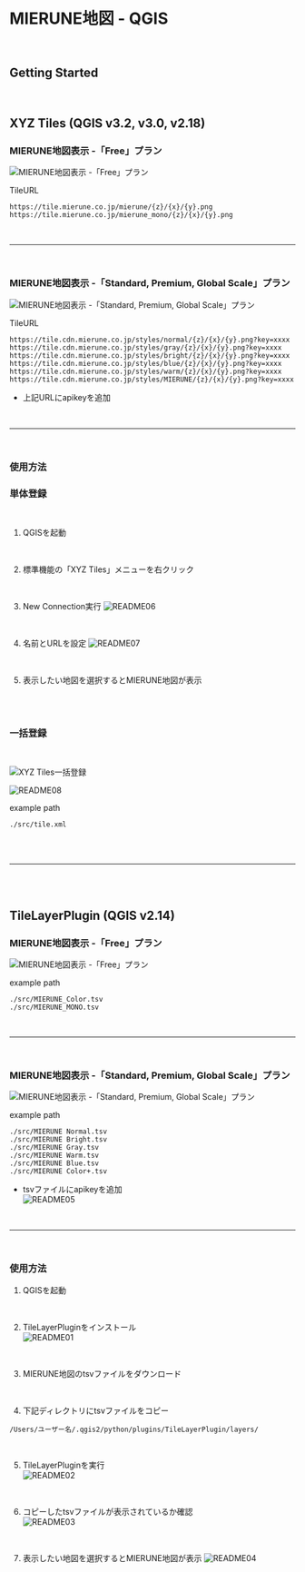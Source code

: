 # MIERUNE地図 - QGIS

<br>

## Getting Started

<br>

## XYZ Tiles (QGIS v3.2, v3.0, v2.18)

### MIERUNE地図表示 -「Free」プラン

![MIERUNE地図表示 -「Free」プラン](./img/img_001.gif)

TileURL
```
https://tile.mierune.co.jp/mierune/{z}/{x}/{y}.png  
https://tile.mierune.co.jp/mierune_mono/{z}/{x}/{y}.png  
```

<br>

---

<br>

### MIERUNE地図表示 -「Standard, Premium, Global Scale」プラン

![MIERUNE地図表示 -「Standard, Premium, Global Scale」プラン](./img/img_002.gif)

TileURL
```
https://tile.cdn.mierune.co.jp/styles/normal/{z}/{x}/{y}.png?key=xxxx  
https://tile.cdn.mierune.co.jp/styles/gray/{z}/{x}/{y}.png?key=xxxx  
https://tile.cdn.mierune.co.jp/styles/bright/{z}/{x}/{y}.png?key=xxxx  
https://tile.cdn.mierune.co.jp/styles/blue/{z}/{x}/{y}.png?key=xxxx  
https://tile.cdn.mierune.co.jp/styles/warm/{z}/{x}/{y}.png?key=xxxx  
https://tile.cdn.mierune.co.jp/styles/MIERUNE/{z}/{x}/{y}.png?key=xxxx  
```
- 上記URLにapikeyを追加  


<br>

---

<br>

### 使用方法

### 単体登録

<br>

1. QGISを起動  

<br>

2. 標準機能の「XYZ Tiles」メニューを右クリック 
 
<br>

3. New Connection実行 
![README06](./img/README06.png)

<br>
  
4. 名前とURLを設定 
![README07](./img/README07.png)
  
<br>

5. 表示したい地図を選択するとMIERUNE地図が表示

<br><br>

### 一括登録

<br>

![XYZ Tiles一括登録](./img/img_005.gif)

![README08](./img/README08.png)

example path
```
./src/tile.xml
```

<br><br>

---

<br><br>



## TileLayerPlugin (QGIS v2.14)

### MIERUNE地図表示 -「Free」プラン

![MIERUNE地図表示 -「Free」プラン](./img/img_003.gif)

example path
```
./src/MIERUNE_Color.tsv
./src/MIERUNE_MONO.tsv
```

<br>

---

<br>

### MIERUNE地図表示 -「Standard, Premium, Global Scale」プラン

![MIERUNE地図表示 -「Standard, Premium, Global Scale」プラン](./img/img_004.gif)

example path
```
./src/MIERUNE Normal.tsv
./src/MIERUNE Bright.tsv
./src/MIERUNE Gray.tsv
./src/MIERUNE Warm.tsv
./src/MIERUNE Blue.tsv
./src/MIERUNE Color+.tsv
```
- tsvファイルにapikeyを追加  
![README05](./img/README05.png)

<br>

---

<br>

### 使用方法
1. QGISを起動  

<br>

2. TileLayerPluginをインストール  
![README01](./img/README01.png)
 
<br>

3. MIERUNE地図のtsvファイルをダウンロード  

<br>
 
4. 下記ディレクトリにtsvファイルをコピー    
```
/Users/ユーザー名/.qgis2/python/plugins/TileLayerPlugin/layers/  
```

<br>

5. TileLayerPluginを実行  
![README02](./img/README02.png)

<br>
  
6. コピーしたtsvファイルが表示されているか確認  
![README03](./img/README03.png)
  
<br>

7. 表示したい地図を選択するとMIERUNE地図が表示
![README04](./img/README04.png)
